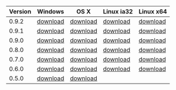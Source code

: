 | Version | Windows | OS X | Linux ia32 | Linux x64 |
| ------- | ------- | ---- | ---------- | --------- |
| 0.9.2 | [download](https://az764295.vo.msecnd.net/public/0.9.2/VSCode-win32.zip) | [download](https://az764295.vo.msecnd.net/public/0.9.2/VSCode-darwin.zip) | [download](https://az764295.vo.msecnd.net/public/0.9.2/VSCode-linux32.zip) | [download](https://az764295.vo.msecnd.net/public/0.9.2/VSCode-linux64.zip)
| 0.9.1 | [download](https://az764295.vo.msecnd.net/public/0.9.1/VSCode-win32.zip) | [download](https://az764295.vo.msecnd.net/public/0.9.1/VSCode-darwin.zip) | [download](https://az764295.vo.msecnd.net/public/0.9.1/VSCode-linux32.zip) | [download](https://az764295.vo.msecnd.net/public/0.9.1/VSCode-linux64.zip)
| 0.9.0 | [download](https://az764295.vo.msecnd.net/public/0.9.0/VSCode-win32.zip) | [download](https://az764295.vo.msecnd.net/public/0.9.0/VSCode-darwin.zip) | [download](https://az764295.vo.msecnd.net/public/0.9.0/VSCode-linux32.zip) | [download](https://az764295.vo.msecnd.net/public/0.9.0/VSCode-linux64.zip)
| 0.8.0 | [download](https://az764295.vo.msecnd.net/public/0.8.0/VSCode-win32.zip) | [download](https://az764295.vo.msecnd.net/public/0.8.0/VSCode-darwin.zip) | [download](https://az764295.vo.msecnd.net/public/0.8.0/VSCode-linux32.zip) | [download](https://az764295.vo.msecnd.net/public/0.8.0/VSCode-linux64.zip)
| 0.7.0 | [download](https://az764295.vo.msecnd.net/public/0.7.0/VSCode-win32.zip) | [download](https://az764295.vo.msecnd.net/public/0.7.0/VSCode-darwin.zip) | [download](https://az764295.vo.msecnd.net/public/0.7.0/VSCode-linux32.zip) | [download](https://az764295.vo.msecnd.net/public/0.7.0/VSCode-linux64.zip)
| 0.6.0 | [download](https://az764295.vo.msecnd.net/public/0.6.0/VSCode-win32.zip) | [download](https://az764295.vo.msecnd.net/public/0.6.0/VSCode-darwin.zip) | [download](https://az764295.vo.msecnd.net/public/0.6.0/VSCode-linux32.zip) | [download](https://az764295.vo.msecnd.net/public/0.6.0/VSCode-linux64.zip)
| 0.5.0 | [download](https://az764295.vo.msecnd.net/public/0.5.0/VSCode-win32.zip) | [download](https://az764295.vo.msecnd.net/public/0.5.0/VSCode-darwin.zip) | | 
